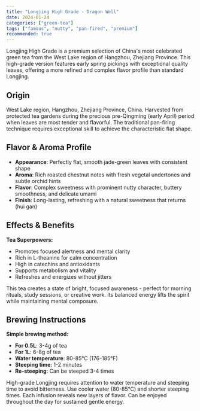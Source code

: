 ```yaml
---
title: "Longjing High Grade - Dragon Well"
date: 2024-01-24
categories: ["green-tea"]
tags: ["famous", "nutty", "pan-fired", "premium"]
recommended: true
---
```


Longjing High Grade is a premium selection of China's most celebrated green tea from the West Lake region of Hangzhou, Zhejiang Province. This high-grade version features early spring pickings with exceptional quality leaves, offering a more refined and complex flavor profile than standard Longjing.

## Origin

West Lake region, Hangzhou, Zhejiang Province, China. Harvested from protected tea gardens during the precious pre-Qingming (early April) period when leaves are most tender and flavorful. The traditional pan-firing technique requires exceptional skill to achieve the characteristic flat shape.

## Flavor & Aroma Profile

- **Appearance**: Perfectly flat, smooth jade-green leaves with consistent shape
- **Aroma**: Rich roasted chestnut notes with fresh vegetal undertones and subtle orchid hints
- **Flavor**: Complex sweetness with prominent nutty character, buttery smoothness, and delicate umami
- **Finish**: Long-lasting, refreshing with a natural sweetness that returns (hui gan)

## Effects & Benefits

**Tea Superpowers:**
- Promotes focused alertness and mental clarity
- Rich in L-theanine for calm concentration
- High in catechins and antioxidants
- Supports metabolism and vitality
- Refreshes and energizes without jitters

This tea creates a state of bright, focused awareness - perfect for morning rituals, study sessions, or creative work. Its balanced energy lifts the spirit while maintaining mental composure.

## Brewing Instructions

**Simple brewing method:**
- **For 0.5L**: 3-4g of tea
- **For 1L**: 6-8g of tea
- **Water temperature**: 80-85°C (176-185°F)
- **Steeping time**: 1-2 minutes
- **Re-steeping**: Can be steeped 3-4 times

High-grade Longjing requires attention to water temperature and steeping time to avoid bitterness. Use cooler water (80-85°C) and shorter steeping times. Each infusion reveals new layers of flavor. Can be enjoyed throughout the day for sustained gentle energy.
